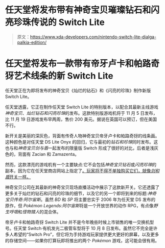 # 任天堂将发布带有神奇宝贝璀璨钻石和闪亮珍珠传说的 Switch Lite

> 原文：<https://www.xda-developers.com/nintendo-switch-lite-dialga-palkia-edition/>

# 任天堂将发布一款带有帝牙卢卡和帕路奇犽艺术线条的新 Switch Lite

任天堂正在为即将发布的神奇宝贝《灿烂的钻石》和《闪亮的珍珠》制作新版 Switch Lite。

任天堂透露，它正在制作任天堂 Switch Lite 的特别版本，以配合其最新主线游戏*神奇宝贝*、*灿烂钻石和闪亮珍珠*的发布。这款特别版游戏机将于 11 月 5 日发布，比 11 月 19 日游戏发布早两周，售价 200 美元。据说在英国可以预订，但在美国不行。

新开关是美丽的深灰色，背面有传奇人物神奇宝贝帝牙卢卡和帕路奇犽的线条画。这种颜色是对任天堂 DS Lite Onyx 的回归，它与最初的*钻石和珍珠*同时发布。这也与和*神奇宝贝剑与盾*一起发布的限量版 Switch 形成了很好的对比，后者是浅灰色的，背面有 Zacian 和 Zamazenta。

然而，这款漂亮的游戏机有一个主要缺点:它不会包括*神奇宝贝钻石*或*闪亮珍珠*的副本，因为它在任天堂商店网站上指定了[。玩家将不得不单独购买它们，就像*剑和盾*开关一样。](https://www.nintendo.com/switch/buy-now/#nintendo-switch-lite-dialga-and-palkia-edition)

神奇宝贝公司在其最新的神奇宝贝现场直播活动中展示了这款新开关。它还透露了更多关于灿烂的钻石和闪亮的珍珠的细节，以及它的另一个即将到来的标题:*神奇宝贝传奇:阿尔宙斯*。虽然 *BD* 和 *SP* 将主要忠实于 2006 年为任天堂 DS 发布的原作，但 *Pokémon Legends:阿尔宙斯*将是一个开放世界的动作 RPG，有点像*野生呼吸*和*怪物猎人*的混合体。

帝牙卢卡和帕路奇犽 Switch Lite 并不是今年晚些时候上市销售的唯一交换机型号。任天堂 Switch·有机发光二极管车型将于 10 月 8 日发布。虽然它不完全是许多人希望的“Switch Pro”，但它将为手持游戏玩家提供更大更好的屏幕，以及更多的存储空间——如果你打算玩即将推出的两个 *Pokémon* 游戏，这可能会很有用。